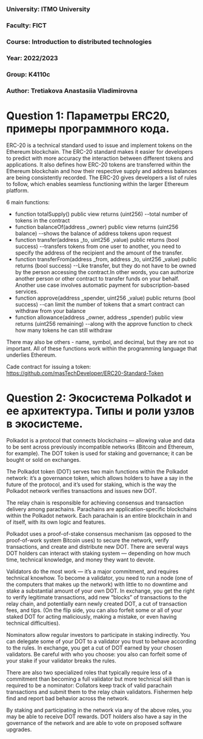 ### University: ITMO University
### Faculty: FICT
### Course: Introduction to distributed technologies
### Year: 2022/2023
### Group: K4110c
### Author: Tretiakova Anastasiia Vladimirovna

# Question 1: Параметры ERC20, примеры программного кода.

ERC-20 is a technical standard used to issue and implement tokens on the Ethereum blockchain. 
The ERC-20 standard makes it easier for developers to predict with more accuracy the interaction between different tokens and applications. It also defines how ERC-20 tokens are transferred within the Ethereum blockchain and how their respective supply and address balances are being consistently recorded. 
The ERC-20 gives developers a list of rules to follow, which enables seamless functioning within the larger Ethereum platform. 

6 main functions: 
* function totalSupply() public view returns (uint256) --total number of tokens in the contract
* function balanceOf(address _owner) public view returns (uint256 balance) --shows the balance of address tokens upon request
* function transfer(address _to, uint256 _value) public returns (bool success) --transfers tokens from one user to another, you need to specify the address of the recipient and the amount of the transfer.
* function transferFrom(address _from, address _to, uint256 _value) public returns (bool success) --Like transfer, but they do not have to be owned by the person accessing the contract.In other words, you can authorize another person or other contract to transfer funds on your behalf. Another use case involves automatic payment for subscription-based services.
* function approve(address _spender, uint256 _value) public returns (bool success) --can limit the number of tokens that a smart contract can withdraw from your balance
* function allowance(address _owner, address _spender) public view returns (uint256 remaining) --along with the approve function to check how many tokens he can still withdraw

There may also be others - name, symbol, and decimal, but they are not so important.
All of these functions work within the programming language that underlies Ethereum.

Cade contract for issuing a token: https://github.com/masTechDeveloper/ERC20-Standard-Token

# Question 2: Экосистема Polkadot и ее архитектура. Типы и роли узлов в экосистеме.

Polkadot is a protocol that connects blockchains — allowing value and data to be sent across previously incompatible networks (Bitcoin and Ethereum, for example). The DOT token is used for staking and governance; it can be bought or sold on exchanges. 

The Polkadot token (DOT) serves two main functions within the Polkadot network: it’s a governance token, which allows holders to have a say in the future of the protocol, and it’s used  for staking, which is the way the Polkadot network verifies transactions and issues new DOT.

The relay chain is responsible for achieving consensus and transaction delivery among parachains. Parachains are application-specific blockchains within the Polkadot network. Each parachain is an entire blockchain in and of itself, with its own logic and features.

Polkadot uses a proof-of-stake consensus mechanism (as opposed to the proof-of-work system Bitcoin uses) to secure the network, verify transactions, and create and distribute new DOT. There are several ways DOT holders can interact with staking system — depending on how much time, technical knowledge, and money they want to devote. 

Validators do the most work — it’s a major commitment, and requires technical knowhow. To become a validator, you need to run a node (one of the computers that makes up the network) with little to no downtime and stake a substantial amount of your own DOT. In exchange, you get the right to verify legitimate transactions, add new “blocks” of transactions to the relay chain, and potentially earn newly created DOT, a cut of transaction fees, and tips. (On the flip side, you can also forfeit some or all of your staked DOT for acting maliciously, making a mistake, or even having technical difficulties). 

Nominators allow regular investors to participate in staking indirectly. You can delegate some of your DOT to a validator you trust to behave according to the rules. In exchange, you get a cut of DOT earned by your chosen validators. Be careful with who you choose: you also can forfeit some of your stake if your validator breaks the rules.

There are also two specialized roles that typically require less of a commitment than becoming a full validator but more technical skill than is required to be a nominator: Collators keep track of valid parachain transactions and submit them to the relay chain validators. Fishermen help find and report bad behavior across the network. 

By staking and participating in the network via any of the above roles, you may be able to receive DOT rewards. DOT holders also have a say in the governance of the network and are able to vote on proposed software upgrades.
